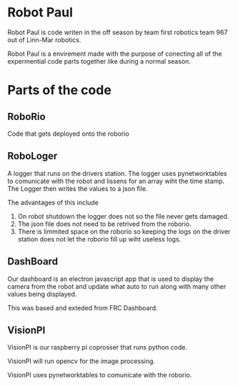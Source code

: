 # Robot Paul

Robot Paul is code writen in the off season by team first robotics team 967 out of Linn-Mar robotics.

Robot Paul is a envirement made with the purpose of conecting all of the expermential code parts together like during a normal season.

# Parts of the code

## RoboRio

Code that gets deployed onto the roborio

## RoboLoger

A logger that runs on the drivers station. The logger uses pynetworktables to comunicate with the robot and lissens for an array wiht the time stamp. The Logger then writes the values to a json file.

The advantages of this include

1. On robot shutdown the logger does not so the file never gets damaged.
2. The json file does not need to be retrived from the roborio.
3. There is limmited space on the roborio so keeping the logs on the driver station does not let the roborio fill up wiht useless logs.

## DashBoard

Our dashboard is an electron javascript app that is used to display the camera from the robot and update what auto to run along with many other values being displayed.

This was based and exteded from FRC Dashboard.

## VisionPI

VisionPI is our raspberry pi coprosser that runs python code.

VisionPI will run opencv for the image processing.

VisionPI uses pynetworktables to comunicate with the roborio.
